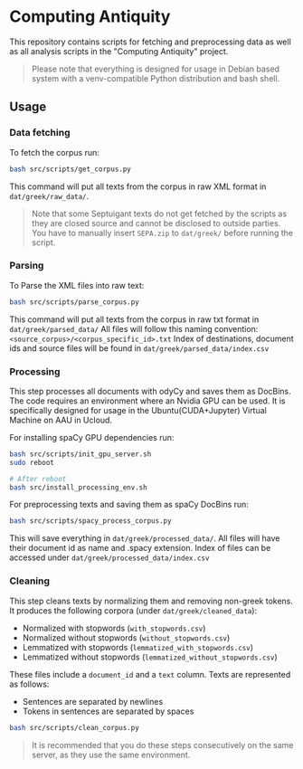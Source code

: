 # Computing Antiquity

This repository contains scripts for fetching and preprocessing data as well as all analysis scripts in the 
"Computing Antiquity" project.

> Please note that everything is designed for usage in Debian based system with a venv-compatible
> Python distribution and bash shell.

## Usage

### Data fetching

To fetch the corpus run:

```bash
bash src/scripts/get_corpus.py
```

This command will put all texts from the corpus in raw XML format in `dat/greek/raw_data/`.

> Note that some Septuigant texts do not get fetched by the scripts
> as they are closed source and cannot be disclosed to outside parties.
> You have to manually insert `SEPA.zip` to `dat/greek/` before running the script.

### Parsing

To Parse the XML files into raw text:

```bash
bash src/scripts/parse_corpus.py
```

This command will put all texts from the corpus in raw txt format in `dat/greek/parsed_data/`
All files will follow this naming convention: `<source_corpus>/<corpus_specific_id>.txt`
Index of destinations, document ids and source files will be found in `dat/greek/parsed_data/index.csv`

### Processing

This step processes all documents with odyCy and saves them as DocBins.
The code requires an environment where an Nvidia GPU can be used.
It is specifically designed for usage in the Ubuntu(CUDA+Jupyter) Virtual Machine on AAU in Ucloud.

For installing spaCy GPU dependencies run:

```bash
bash src/scripts/init_gpu_server.sh
sudo reboot

# After reboot
bash src/install_processing_env.sh
```

For preprocessing texts and saving them as spaCy DocBins run:

```bash
bash src/scripts/spacy_process_corpus.py
```

This will save everything in `dat/greek/processed_data/`. All files will have their document id as name and .spacy extension.
Index of files can be accessed under `dat/greek/processed_data/index.csv`

### Cleaning

This step cleans texts by normalizing them and removing non-greek tokens.
It produces the following corpora (under `dat/greek/cleaned_data`):
  - Normalized with stopwords (`with_stopwords.csv`)
  - Normalized without stopwords (`without_stopwords.csv`)
  - Lemmatized with stopwords (`lemmatized_with_stopwords.csv`)
  - Lemmatized without stopwords (`lemmatized_without_stopwords.csv`)

These files include a `document_id` and a `text` column.
Texts are represented as follows:
  - Sentences are separated by newlines
  - Tokens in sentences are separated by spaces

```bash
bash src/scripts/clean_corpus.py
```

 > It is recommended that you do these steps consecutively on the same server, as they use the same environment.

